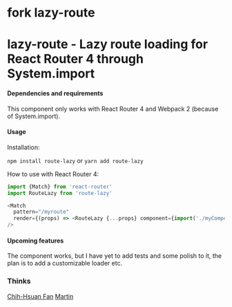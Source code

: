 # fork lazy-route

# lazy-route - Lazy route loading for React Router 4 through System.import

#### Dependencies and requirements

This component only works with React Router 4 and Webpack 2 (because of System.import).

#### Usage

Installation:

`npm install route-lazy` or `yarn add route-lazy`

How to use with React Router 4:

```javascript
import {Match} from 'react-router'
import RouteLazy from 'route-lazy'

<Match 
  pattern="/myroute"
  render={(props) => <RouteLazy {...props} component={import('./myComponent')} />}
/>
```

#### Upcoming features
The component works, but I have yet to add tests and some polish to it,
the plan is to add a customizable loader etc.

### Thinks

[Chih-Hsuan Fan](https://github.com/pc035860)
[Martin](https://github.com/mhaagens)
